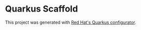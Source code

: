 # Quarkus Scaffold

This project was generated with [Red Hat's Quarkus configurator](https://code.quarkus.redhat.com/).
